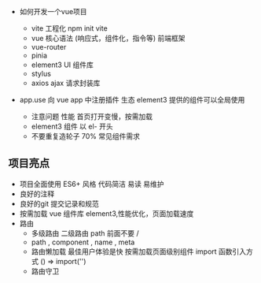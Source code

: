 
- 如何开发一个vue项目
  - vite 工程化
    npm init vite
  - vue 核心语法 (响应式，组件化，指令等)
    前端框架
  - vue-router
  - pinia
  - element3  UI 组件库
  - stylus
  - axios ajax 请求封装库

- app.use
  向 vue app 中注册插件  生态
  element3 提供的组件可以全局使用
  - 注意问题 性能
    首页打开变慢，按需加载
  - element3 组件 以 el- 开头
  - 不要重复造轮子  70% 常见组件需求

## 项目亮点
- 项目全面使用 ES6+ 风格
  代码简洁 易读 易维护
- 良好的注释
- 良好的git 提交记录和规范
- 按需加载 vue 组件库 element3,性能优化，页面加载速度
- 路由
  - 多级路由
    二级路由 path 前面不要 /
  - path , component , name , meta
  - 路由懒加载
    最佳用户体验是快
    按需加载页面级别组件 import 函数引入方式 () => import('')
  - 路由守卫